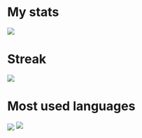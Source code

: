 <h1>My stats</h1>
<img align="center" src="https://github-readme-stats.vercel.app/api?username=chandra-sekhar-pilla&show_icons=true&theme=monokai"/>
<h1>Streak</h1>
<img align="center" src="https://github-readme-streak-stats.herokuapp.com?user=chandra-sekhar-pilla&theme=monokai&date_format=M%20j%5B%2C%20Y%5D"/>
<h1>Most used languages</h1>
<img align="center" src="https://github-readme-stats.vercel.app/api/top-langs/?username=chandra-sekhar-pilla&langs_count=8&theme=monokai"/>
<img src="https://spotify-recently-played-readme.vercel.app/api?user=gpwu91y1n57xwuwhngc1b5ze8&unique={true|1|on|yes}"/>
